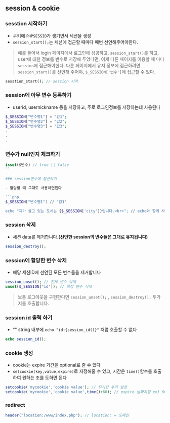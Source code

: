 ## session & cookie

### sesstion 시작하기

- 쿠키에 `PHPSESSID`가 생기면서 세션을 생성
- `session_start();`는 세션에 접근할 때마다 매번 선언해주어야한다.

> 예를 들어서 login 페이지에서 로그인에 성공하고, `session_start()`를 하고, user에 대한 정보를 변수로 저장해 두었다면, 이제 다른 페이지를 이용할 때 마다 `session`에 접근해야한다. 다른 페이지에서 유저 정보에 접근하려면 `session_start()`를 선언해 주어야, `$_SESSION['변수']`에 접근할 수 있다.

```php
sesstion_start(); // session 시작
```

### session에 아무 변수 등록하기

- userid, usernickname 등을 저장하고, 주로 로그인정보를 저장하는데 사용된다

```php
$_SESSION["변수명1"] = "값1";
$_SESSION["변수명2"] = "값2";
$_SESSION["변수명3"] = "값3";
.
.
.

```

### 변수가 null인지 체크하기

````php
isset($변수) // true || false
``

### session변수에 접근하기

- 할당할 때 그대로 사용하면된다

```php
$_SESSION["변수명1"] // '값1'

echo "제가 살고 있는 도시는 {$_SESSION['city']}입니다.<br>"; // echo와 함께 사용할때는 {} 브라켓으로 감싸주고 사용한다.
````

### session 삭제

- 세션 data를 제거합니다.**(선언한 session의 변수들은 그대로 유지됩니다)**

```php
session_destroy();
```

### session에 할당한 변수 삭제

- 해당 세션ID에 선언된 모든 변수들을 제거합니다

```php
session_unset(); // 전체 변수 삭제
unset($_SESSION["id"]); // 특정 변수 삭제
```

> 보통 로그아웃을 구현한다면 `session_unset();` , `session_destroy();` 두가지를 호출합니다.

### session id 출력 하기

- "" string 내부에 `echo "id:{session_id()}"` 처럼 호출할 수 없다

```php
echo session_id();
```

### cookie 생성

- cookie는 expire 기간을 optional로 줄 수 있다
- `setcookie(key,value,expire)`로 지정해줄 수 있고, 시간은 `time()`함수를 호출하여 원하는 초를 도하면 된다

```php
setcookie('mycookie','cookie value'); // 무기한 쿠키 설정
setcookie('mycookie','cookie value',time()+60); // expire 날짜지정 ex) 60초 이후 삭제되는 쿠키
```

### redirect

```php
header("location:/www/index.php"); // location: = 도메인
```
